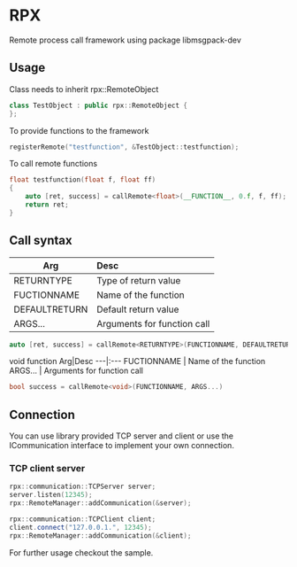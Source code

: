# RPX

Remote process call framework using package libmsgpack-dev

## Usage

Class needs to inherit rpx::RemoteObject
```cpp
class TestObject : public rpx::RemoteObject {
};

```
To provide functions to the framework
```cpp
registerRemote("testfunction", &TestObject::testfunction);
```
To call remote functions
```cpp
float testfunction(float f, float ff)
{
    auto [ret, success] = callRemote<float>(__FUNCTION__, 0.f, f, ff);
    return ret;
}
```
## Call syntax
Arg|Desc
---|:---
RETURNTYPE| Type of return value
FUCTIONNAME | Name of the function
DEFAULTRETURN | Default return value
ARGS... | Arguments for function call

```cpp
auto [ret, success] = callRemote<RETURNTYPE>(FUNCTIONNAME, DEFAULTRETURN, ARGS...)
```

void function
Arg|Desc
---|:---
FUCTIONNAME | Name of the function
ARGS... | Arguments for function call
```cpp
bool success = callRemote<void>(FUNCTIONNAME, ARGS...)
```
## Connection

You can use library provided TCP server and client or use the ICommunication interface to implement your own connection.

### TCP client server
```cpp
rpx::communication::TCPServer server;
server.listen(12345);
rpx::RemoteManager::addCommunication(&server);
```

```cpp
rpx::communication::TCPClient client;
client.connect("127.0.0.1.", 12345);
rpx::RemoteManager::addCommunication(&client);
```
For further usage checkout the sample.